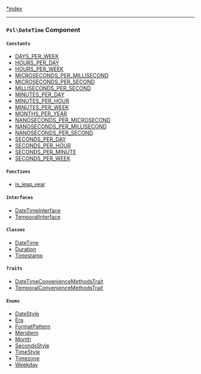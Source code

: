 <!--
    This markdown file was generated using `docs/documenter.php`.

    Any edits to it will likely be lost.
-->

[*index](./../README.md)

---

### `Psl\DateTime` Component

#### `Constants`

- [DAYS_PER_WEEK](./../../src/Psl/DateTime/constants.php#L0)
- [HOURS_PER_DAY](./../../src/Psl/DateTime/constants.php#L0)
- [HOURS_PER_WEEK](./../../src/Psl/DateTime/constants.php#L0)
- [MICROSECONDS_PER_MILLISECOND](./../../src/Psl/DateTime/constants.php#L0)
- [MICROSECONDS_PER_SECOND](./../../src/Psl/DateTime/constants.php#L0)
- [MILLISECONDS_PER_SECOND](./../../src/Psl/DateTime/constants.php#L0)
- [MINUTES_PER_DAY](./../../src/Psl/DateTime/constants.php#L0)
- [MINUTES_PER_HOUR](./../../src/Psl/DateTime/constants.php#L0)
- [MINUTES_PER_WEEK](./../../src/Psl/DateTime/constants.php#L0)
- [MONTHS_PER_YEAR](./../../src/Psl/DateTime/constants.php#L0)
- [NANOSECONDS_PER_MICROSECOND](./../../src/Psl/DateTime/constants.php#L0)
- [NANOSECONDS_PER_MILLISECOND](./../../src/Psl/DateTime/constants.php#L0)
- [NANOSECONDS_PER_SECOND](./../../src/Psl/DateTime/constants.php#L0)
- [SECONDS_PER_DAY](./../../src/Psl/DateTime/constants.php#L0)
- [SECONDS_PER_HOUR](./../../src/Psl/DateTime/constants.php#L0)
- [SECONDS_PER_MINUTE](./../../src/Psl/DateTime/constants.php#L0)
- [SECONDS_PER_WEEK](./../../src/Psl/DateTime/constants.php#L0)

#### `Functions`

- [is_leap_year](./../../src/Psl/DateTime/is_leap_year.php#L17)

#### `Interfaces`

- [DateTimeInterface](./../../src/Psl/DateTime/DateTimeInterface.php#L9)
- [TemporalInterface](./../../src/Psl/DateTime/TemporalInterface.php#L20)

#### `Classes`

- [DateTime](./../../src/Psl/DateTime/DateTime.php#L13)
- [Duration](./../../src/Psl/DateTime/Duration.php#L30)
- [Timestamp](./../../src/Psl/DateTime/Timestamp.php#L16)

#### `Traits`

- [DateTimeConvenienceMethodsTrait](./../../src/Psl/DateTime/DateTimeConvenienceMethodsTrait.php#L16)
- [TemporalConvenienceMethodsTrait](./../../src/Psl/DateTime/TemporalConvenienceMethodsTrait.php#L16)

#### `Enums`

- [DateStyle](./../../src/Psl/DateTime/DateStyle.php#L23)
- [Era](./../../src/Psl/DateTime/Era.php#L14)
- [FormatPattern](./../../src/Psl/DateTime/FormatPattern.php#L15)
- [Meridiem](./../../src/Psl/DateTime/Meridiem.php#L14)
- [Month](./../../src/Psl/DateTime/Month.php#L15)
- [SecondsStyle](./../../src/Psl/DateTime/SecondsStyle.php#L13)
- [TimeStyle](./../../src/Psl/DateTime/TimeStyle.php#L23)
- [Timezone](./../../src/Psl/DateTime/Timezone.php#L21)
- [Weekday](./../../src/Psl/DateTime/Weekday.php#L15)


